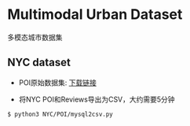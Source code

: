 # Multimodal Urban Dataset
多模态城市数据集


## NYC dataset
- POI原始数据集: [下载链接](http://119.45.4.243:23583/tree/data/%E5%9F%8E%E5%B8%82%E6%95%B0%E6%8D%AE%E6%94%B6%E9%9B%86/NYC/googleAPI)

- 将NYC POI和Reviews导出为CSV，大约需要5分钟
```bash
$ python3 NYC/POI/mysql2csv.py
```
